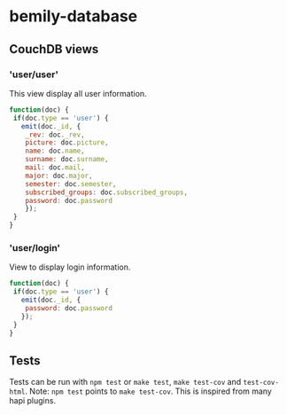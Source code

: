 # bemily-database


## CouchDB views

### 'user/user'
This view display all user information.

```javascript
function(doc) {
 if(doc.type == 'user') {
   emit(doc._id, {
	_rev: doc._rev,
	picture: doc.picture,
	name: doc.name, 
	surname: doc.surname,
	mail: doc.mail,
	major: doc.major,
	semester: doc.semester,
	subscribed_groups: doc.subscribed_groups,
	password: doc.password
	});
 }
}
```
### 'user/login'
View to display login information.

```javascript
function(doc) {
 if(doc.type == 'user') {
   emit(doc._id, {
   	password: doc.password
   });
 }
}
```


## Tests

Tests can be run with `npm test` or `make test`, `make test-cov` and `test-cov-html`.
Note:  `npm test` points to `make test-cov`. This is inspired from many hapi plugins.
